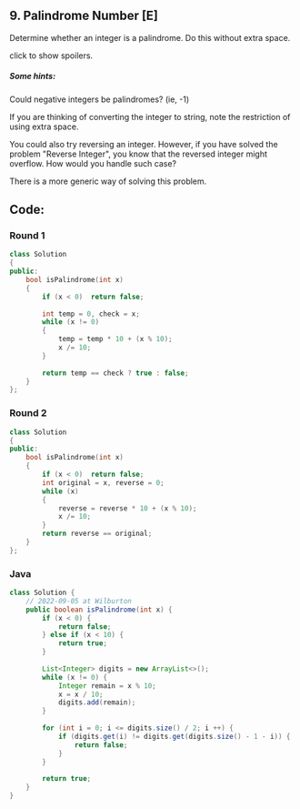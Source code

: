 ## 9. Palindrome Number [E]
Determine whether an integer is a palindrome. Do this without extra space.

click to show spoilers.

##### Some hints:
Could negative integers be palindromes? (ie, -1)

If you are thinking of converting the integer to string, note the restriction of using extra space.

You could also try reversing an integer. However, if you have solved the problem "Reverse Integer", you know that the reversed integer might overflow. How would you handle such case?

There is a more generic way of solving this problem.

## Code:
### Round 1
```c++
class Solution 
{
public:
    bool isPalindrome(int x) 
    {
        if (x < 0)  return false;
        
        int temp = 0, check = x;
        while (x != 0)
        {
            temp = temp * 10 + (x % 10);
            x /= 10;
        }
        
        return temp == check ? true : false;
    }
};
```

### Round 2
```c++
class Solution 
{
public:
    bool isPalindrome(int x)
    {
        if (x < 0)  return false;
        int original = x, reverse = 0;
        while (x)
        {
            reverse = reverse * 10 + (x % 10);
            x /= 10;
        }
        return reverse == original;
    }
};
```


### Java
```java
class Solution {
    // 2022-09-05 at Wilburton
    public boolean isPalindrome(int x) {
        if (x < 0) {
            return false;
        } else if (x < 10) {
            return true;
        }
        
        List<Integer> digits = new ArrayList<>();
        while (x != 0) {
            Integer remain = x % 10;
            x = x / 10;
            digits.add(remain);
        }
        
        for (int i = 0; i <= digits.size() / 2; i ++) {
            if (digits.get(i) != digits.get(digits.size() - 1 - i)) {
                return false;
            }
        }
        
        return true;
    }
}
```

